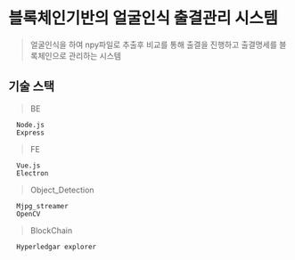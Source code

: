 # 블록체인기반의 얼굴인식 출결관리 시스템

> 얼굴인식을 하여 npy파일로 추출후 비교를 통해 출결을 진행하고 출결명세를 블록체인으로 관리하는 시스템

## 기술 스택
> BE
```
  Node.js
  Express
```
> FE
```
  Vue.js
  Electron
```
> Object_Detection
```
  Mjpg_streamer
  OpenCV
```
> BlockChain
```
  Hyperledgar explorer
```
